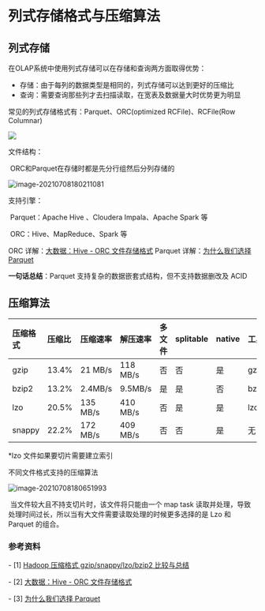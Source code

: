 # 列式存储格式与压缩算法

## 列式存储

在OLAP系统中使用列式存储可以在存储和查询两方面取得优势：

* 存储：由于每列的数据类型是相同的，列式存储可以达到更好的压缩比
* 查询：需要查询那些列才去扫描读取，在宽表及数据量大时优势更为明显

常见的列式存储格式有：Parquet、ORC(optimized RCFile)、RCFile(Row Columnar)

![](https://i.loli.net/2021/07/08/uJobtNmT5a6iXwU.png)

文件结构：

​	ORC和Parquet在存储时都是先分行组然后分列存储的

![image-20210708180211081](https://i.loli.net/2021/07/08/7yhmz4jB29g16Zp.png)

支持引擎：

​	Parquet：Apache Hive 、Cloudera Impala、Apache Spark 等

​	ORC：Hive、MapReduce、Spark 等



ORC 详解：[大数据：Hive - ORC 文件存储格式](https://www.cnblogs.com/ITtangtang/p/7677912.html)
Parquet 详解：[为什么我们选择 Parquet](https://mp.weixin.qq.com/s/r0N8LOTmONAgoqFklznhgg)

**一句话总结**：Parquet 支持复杂的数据嵌套式结构，但不支持数据删改及 ACID



## 压缩算法

| 压缩格式 | 压缩比 | 压缩速率 | 解压速率 | 多文件 | splitable | native | 工具  | hadoop自带 |
| :------- | :---------- | :------ | :------  | :----- | :-------- | :----- | :---- | :--------- |
| gzip     | 13.4%       | 21 MB/s | 118 MB/s | 否     | 否        | 是     | gzip  | 是         |
| bzip2    | 13.2%       | 2.4MB/s | 9.5MB/s  | 是     | 是        | 否     | bzip2 | 是         |
| lzo      | 20.5%       | 135 MB/s| 410 MB/s | 否     | 是        | 是     | lzop  | 否         |
| snappy   | 22.2%       | 172 MB/s| 409 MB/s | 否     | 否        | 是     | 无    | 否         |

*lzo 文件如果要切片需要建立索引



不同文件格式支持的压缩算法

![image-20210708180651993](https://i.loli.net/2021/07/08/zpKhZMyDX9QcrNs.png)

​	当文件较大且不持支切片时，该文件将只能由一个 map task 读取并处理，导致处理时间过长，所以当有大文件需要读取处理的时候更多选择的是 Lzo 和 Parquet 的组合。

### 参考资料

\- [1] [Hadoop 压缩格式 gzip/snappy/lzo/bzip2 比较与总结](http://www.hainiubl.com/topics/26)

\- [2] [大数据：Hive - ORC 文件存储格式](https://www.cnblogs.com/ITtangtang/p/7677912.html)

\- [3] [为什么我们选择 Parquet](https://mp.weixin.qq.com/s/r0N8LOTmONAgoqFklznhgg)